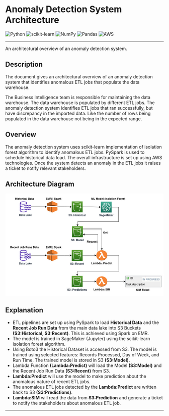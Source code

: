 # Anomaly Detection System Architecture
![Python](https://img.shields.io/badge/python-3670A0?style=for-the-badge&logo=python&logoColor=ffdd54)
![scikit-learn](https://img.shields.io/badge/scikit--learn-%23F7931E.svg?style=for-the-badge&logo=scikit-learn&logoColor=white)
![NumPy](https://img.shields.io/badge/numpy-%23013243.svg?style=for-the-badge&logo=numpy&logoColor=white)
![Pandas](https://img.shields.io/badge/pandas-%23150458.svg?style=for-the-badge&logo=pandas&logoColor=white)
![AWS](https://img.shields.io/badge/AWS-%23FF9900.svg?style=for-the-badge&logo=amazon-aws&logoColor=white)
***
An architectural overview of an anomaly detection system.

## Description
The document gives an architectural overview of an anomaly detection system that identifies anomalous ETL jobs that populate the data warehouse.

The Business Intelligence team is responsible for maintaining the data warehouse. The data warehouse is populated by different ETL jobs. The anomaly detection system identifies ETL jobs that ran successfully, but have discrepancy in the imported data. Like the number of rows being populated in the data warehouse not being in the expected range.


## Overview
The anomaly detection system uses scikit-learn implementation of isolation forest algorithm to identify anomalous ETL jobs. PySpark is used to schedule historical data load. The overall infrastructure is set up using AWS technologies. Once the system detects an anomaly in the ETL jobs it raises a ticket to notify relevant stakeholders.


## Architecture Diagram
![alt text](img/Anomaly%20Detection.jpg)


## Explanation
* ETL pipelines are set up using PySpark to load **Historical Data** and the **Recent Job Run Data** from the main data lake 
into S3 Buckets **(S3:Historical, S3:Recent)**. This is achieved using Spark on EMR.
* The model is trained in SageMaker (Jupyter) using the scikit-learn isolation forest algorithm.
* Using Boto3 the Historical Dataset is accessed from S3. The model is trained using selected features: Records Processed, 
Day of Week, and Run Time. The trained model is stored in S3 **(S3:Model)**.
* Lambda Function **(Lambda:Predict)** will load the Model **(S3:Model)** and the Recent Job Run Data **(S3:Recent)** from S3.
* **Lambda:Predict** will use the model to make prediction about the anomalous nature of recent ETL jobs.
* The anomalous ETL jobs detected by the **Lambda:Predict** are written back to S3 **(S3:Predictions)**.
* **Lambda:SIM** will read the data from **S3:Prediction** and generate a ticket to notify the stakeholders about 
anomalous ETL job.

***
